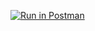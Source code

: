 [![Run in Postman](https://run.pstmn.io/button.svg)](https://www.getpostman.com/collections/a4a8e8f526fc33af8e29)
